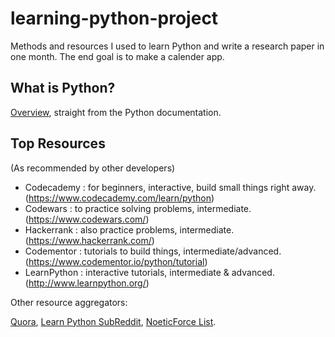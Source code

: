 # learning-python-project
Methods and resources I used to learn Python and write a research paper in one month. The end goal is to make a calender app.

## What is Python?
[Overview](https://www.python.org/doc/essays/blurb/), straight from the Python documentation.

## Top Resources
(As recommended by other developers)
- Codecademy : for beginners, interactive, build small things right away. (https://www.codecademy.com/learn/python)
- Codewars : to practice solving problems, intermediate. (https://www.codewars.com/)
- Hackerrank : also practice problems, intermediate. (https://www.hackerrank.com/)
- Codementor : tutorials to build things, intermediate/advanced. (https://www.codementor.io/python/tutorial)
- LearnPython : interactive tutorials, intermediate & advanced. (http://www.learnpython.org/)

Other resource aggregators:

[Quora](https://www.quora.com/How-should-I-start-learning-Python-1), 
[Learn Python SubReddit](https://www.reddit.com/r/learnpython/comments/35iyuc/what_is_the_best_way_to_learn_python/), 
[NoeticForce List](http://noeticforce.com/best-free-tutorials-to-learn-python-pdfs-ebooks-online-interactive).

